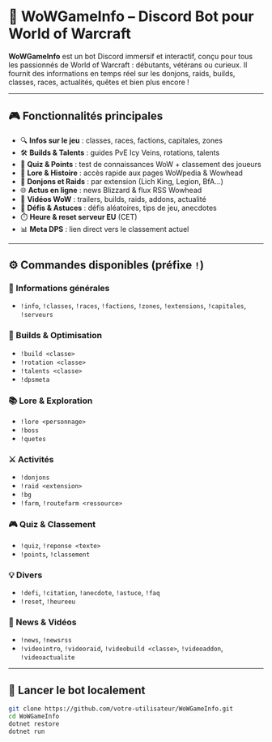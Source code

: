 # 🧙 WoWGameInfo – Discord Bot pour World of Warcraft

**WoWGameInfo** est un bot Discord immersif et interactif, conçu pour tous les passionnés de World of Warcraft : débutants, vétérans ou curieux. Il fournit des informations en temps réel sur les donjons, raids, builds, classes, races, actualités, quêtes et bien plus encore !

---

## 🎮 Fonctionnalités principales

- 🔍 **Infos sur le jeu** : classes, races, factions, capitales, zones
- 🛠️ **Builds & Talents** : guides PvE Icy Veins, rotations, talents
- 🧠 **Quiz & Points** : test de connaissances WoW + classement des joueurs
- 📖 **Lore & Histoire** : accès rapide aux pages WoWpedia & Wowhead
- 🏰 **Donjons et Raids** : par extension (Lich King, Legion, BfA…)
- 🌐 **Actus en ligne** : news Blizzard & flux RSS Wowhead
- 🎥 **Vidéos WoW** : trailers, builds, raids, addons, actualité
- 🎯 **Défis & Astuces** : défis aléatoires, tips de jeu, anecdotes
- ⏱️ **Heure & reset serveur EU** (CET)
- 📊 **Meta DPS** : lien direct vers le classement actuel

---

## ⚙️ Commandes disponibles (préfixe `!`)

### 📌 Informations générales
- `!info`, `!classes`, `!races`, `!factions`, `!zones`, `!extensions`, `!capitales`, `!serveurs`

### 🧠 Builds & Optimisation
- `!build <classe>`
- `!rotation <classe>`
- `!talents <classe>`
- `!dpsmeta`

### 📚 Lore & Exploration
- `!lore <personnage>`
- `!boss`
- `!quetes`

### ⚔️ Activités
- `!donjons`
- `!raid <extension>`
- `!bg`
- `!farm`, `!routefarm <ressource>`

### 🎮 Quiz & Classement
- `!quiz`, `!reponse <texte>`
- `!points`, `!classement`

### 💡 Divers
- `!defi`, `!citation`, `!anecdote`, `!astuce`, `!faq`
- `!reset`, `!heureeu`

### 📰 News & Vidéos
- `!news`, `!newsrss`
- `!videointro`, `!videoraid`, `!videobuild <classe>`, `!videoaddon`, `!videoactualite`

---

## 🚀 Lancer le bot localement

```bash
git clone https://github.com/votre-utilisateur/WoWGameInfo.git
cd WoWGameInfo
dotnet restore
dotnet run
